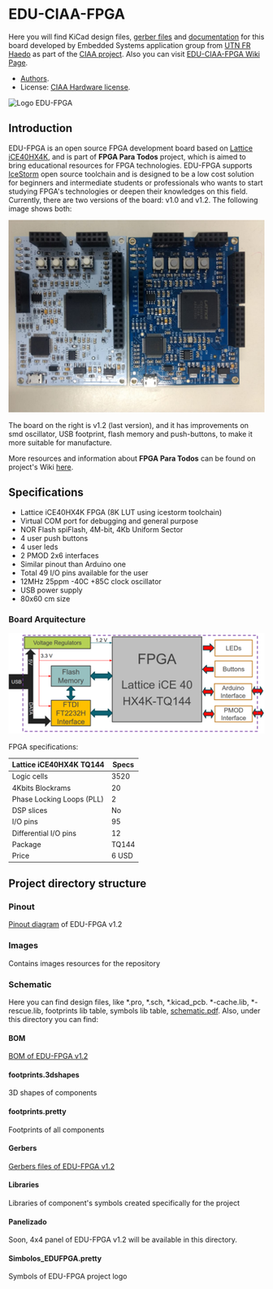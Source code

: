 # EDU-CIAA-FPGA

Here you will find KiCad design files, [gerber files](output_files) and [documentation](doc) for this board developed by Embedded Systems application group from [UTN FR Haedo](http://www.frh.utn.edu.ar/) as part of the [CIAA project](http://www.proyecto-ciaa.com.ar/).
Also you can visit [EDU-CIAA-FPGA Wiki Page](http://www.proyecto-ciaa.com.ar/devwiki/doku.php?id=desarrollo:edu-fpga).

 - [Authors](AUTHORS.md).
 - License: [CIAA Hardware license](LICENSE).

![Logo EDU-FPGA](https://gitlab.com/RamadrianG/wiki---fpga-para-todos/-/wikis/uploads/1a27ff0b03e42e60aa395881f77d3749/LOGO_3.png)

## Introduction
EDU-FPGA is an open source FPGA development board based on [Lattice iCE40HX4K](http://www.latticesemi.com/iCE40), and is part of **FPGA Para Todos** project, which is aimed to bring educational resources for FPGA technologies. EDU-FPGA supports [IceStorm](http://www.clifford.at/icestorm/) open source toolchain and is designed to be a low cost solution for beginners and intermediate students or professionals who wants to start studying FPGA's technologies or deepen their knowledges on this field. Currently, there are two versions of the board: v1.0 and v1.2. The following image shows both:

![Versiones](Images/Versiones.jpeg)

The board on the right is v1.2 (last version), and it has improvements on smd oscillator, USB footprint, flash memory and push-buttons, to make it more suitable for manufacture. 

More resources and information about **FPGA Para Todos** can be found on project's Wiki [here](https://gitlab.com/RamadrianG/wiki---fpga-para-todos/-/wikis/FPGA-para-Todos).


## Specifications

* Lattice iCE40HX4K FPGA (8K LUT using icestorm toolchain)
* Virtual COM port for debugging and general purpose
* NOR Flash spiFlash, 4M-bit, 4Kb Uniform Sector 
* 4 user push buttons
* 4 user leds
* 2 PMOD 2x6 interfaces
* Similar pinout than Arduino one
* Total 49 I/O pins available for the user
* 12MHz 25ppm -40C +85C clock oscillator
* USB power supply
* 80x60 cm size


### Board Arquitecture

![EDU-FPGA arquitecture](Images/EDU-FPGA-2.png)

FPGA specifications:


| **Lattice iCE40HX4K TQ144**        |**Specs**|
| ---------------------------------- | ------- |
| Logic cells                        | 3520    |
| 4Kbits Blockrams                   | 20      |
| Phase Locking Loops (PLL)          | 2       |
| DSP slices                         | No      |
| I/O pins                           | 95      |
| Differential I/O pins              | 12      |
| Package                            | TQ144   |
| Price                              | 6 USD   |


## Project directory structure

### Pinout
[Pinout diagram](Pinout/Pinout%20EDU%20FPGA.pdf) of EDU-FPGA v1.2
### Images
Contains images resources for the repository

### Schematic
Here you can find design files, like *.pro, *.sch, *.kicad_pcb. *-cache.lib, *-rescue.lib, footprints lib table, symbols lib table, [schematic.pdf](Schematic/schematic.pdf). Also, under this directory you can find:

#### BOM
[BOM of EDU-FPGA v1.2 ](Schematic/BOM/BOM.ods)

#### footprints.3dshapes
3D shapes of components

#### footprints.pretty
Footprints of all components

#### Gerbers
[Gerbers files of EDU-FPGA v1.2](Schematic/Gerbers)

#### Libraries
Libraries of component's symbols created specifically for the project

#### Panelizado
Soon, 4x4 panel of EDU-FPGA v1.2 will be available in this directory.
<!--Here you can also find [Gerbers](Schematic/Panelizado/V1.2/Gerbers) of 4x4 panel.-->

#### Simbolos_EDUFPGA.pretty
Symbols of EDU-FPGA project logo



